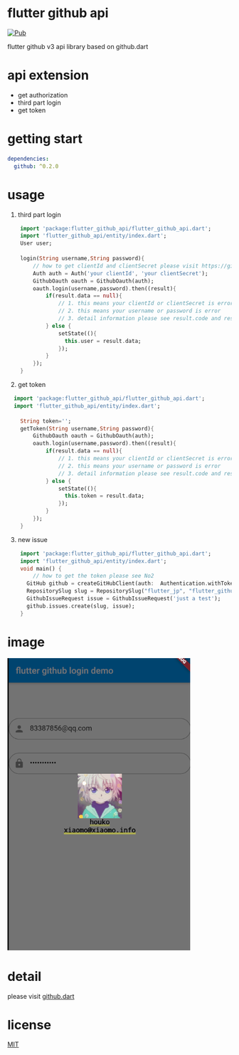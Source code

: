 # flutter github api
[![Pub](https://img.shields.io/pub/v/flutter_github_api.svg)](https://pub.dartlang.org/packages/flutter_github_api)

flutter github v3 api library based on github.dart   

# api extension
- get authorization
- third part login
- get token

# getting start
```yaml
dependencies:
  github: ^0.2.0
```


# usage
1. third part login

```dart
    import 'package:flutter_github_api/flutter_github_api.dart';
    import 'flutter_github_api/entity/index.dart';
    User user;

    login(String username,String password){
    	// how to get clientId and clientSecret please visit https://github.com/settings/apps/new
        Auth auth = Auth('your clientId', 'your clientSecret');
        GithubOauth oauth = GithubOauth(auth);
        oauth.login(username,password).then((result){
        	if(result.data == null){
        		// 1. this means your clientId or clientSecret is error
        		// 2. this means your username or password is error
        		// 3. detail information please see result.code and result.message
        	} else {
        		setState((){
        		  this.user = result.data;
        		});
        	}
        });
    }
```



2. get token

```dart
  import 'package:flutter_github_api/flutter_github_api.dart';
  import 'flutter_github_api/entity/index.dart';
  
    String token='';
    getToken(String username,String password){
	    GithubOauth oauth = GithubOauth(auth);
	    oauth.login(username,password).then((result){
            if(result.data == null){
                // 1. this means your clientId or clientSecret is error
                // 2. this means your username or password is error
                // 3. detail information please see result.code and result.message
            } else {
                setState((){
                  this.token = result.data;
                });
            }
        });
    }
```

3. new issue
```dart
    import 'package:flutter_github_api/flutter_github_api.dart';
    import 'flutter_github_api/entity/index.dart';
    void main() {
    	// how to get the token please see No2
      GitHub github = createGitHubClient(auth:  Authentication.withToken(token));
      RepositorySlug slug = RepositorySlug("flutter_jp", "flutter_github_api");
      GithubIssueRequest issue = GithubIssueRequest('just a test');
      github.issues.create(slug, issue);
    }
```


# image
![](image/demo.png)


# detail 
please visit [github.dart](https://github.com/SpinlockLabs/github.dart)

# license
[MIT](LICENSE)